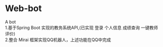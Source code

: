 # Web-bot
A bot     
1.基于Spring Boot 实现的教务系统API,(已实现 登录 个人信息 成绩查询 一键教师评价)        
2.整合 Mirai 框架实现QQ机器人，上述功能在QQ中完成
